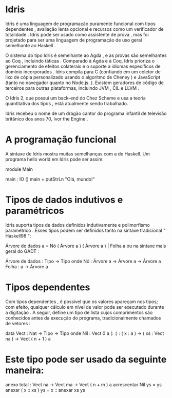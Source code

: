 # Idris
Idris é uma linguagem de programação puramente funcional com tipos dependentes , avaliação lenta opcional e recursos como um verificador de totalidade . Idris pode ser usado como assistente de prova , mas foi projetado para ser uma linguagem de programação de uso geral semelhante ao Haskell .

O sistema do tipo Idris é semelhante ao Agda , e as provas são semelhantes ao Coq , incluindo táticas . Comparado à Agda e à Coq, Idris prioriza o gerenciamento de efeitos colaterais e o suporte a idiomas específicos de domínio incorporados . Idris compila para C (confiando em um coletor de lixo de cópia personalizado usando o algoritmo de Cheney ) e JavaScript (tanto no navegador quanto no Node.js. ). Existem geradores de código de terceiros para outras plataformas, incluindo JVM , CIL e LLVM . 

O Idris 2, que possui um back-end do Chez Scheme e usa a teoria quantitativa dos tipos , está atualmente sendo trabalhado.

Idris recebeu o nome de um dragão cantor do programa infantil de televisão britânico dos anos 70, Ivor the Engine .

# A programação funcional 
A sintaxe de Idris mostra muitas semelhanças com a de Haskell. Um programa hello world em Idris pode ser assim:

module  Main

main  :  IO  () 
main = putStrLn "Olá, mundo!"

# Tipos de dados indutivos e paramétricos 
Idris suporta tipos de dados definidos indutivamente e polimorfismo paramétrico . Esses tipos podem ser definidos tanto na sintaxe tradicional " Haskell98 ":

 Árvore de dados a =  Nó  ( Árvore a )  ( Árvore a )  |  Folha a
ou na sintaxe mais geral do GADT :

 Árvore de  dados :  Tipo  ->  Tipo  onde 
    Nó  :  Árvore a ->  Árvore a ->  Árvore a
     Folha  : a ->  Árvore a

# Tipos dependentes 
Com tipos dependentes , é possível que os valores apareçam nos tipos; com efeito, qualquer cálculo em nível de valor pode ser executado durante a digitação . A seguir, define um tipo de lista cujos comprimentos são conhecidos antes da execução do programa, tradicionalmente chamados de vetores :

data  Vect  :  Nat  ->  Tipo  ->  Tipo  onde 
  Nil   :  Vect  0 a
   (: :)  :  ( x : a )  ->  ( xs :  Vect na )  ->  Vect  ( n +  1 ) a

# Este tipo pode ser usado da seguinte maneira:

anexo  total :  Vect na ->  Vect ma ->  Vect  ( n + m ) a
acrescentar Nil        ys = ys
anexar ( x :: xs ) ys = x :: anexar xs ys